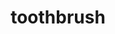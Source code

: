 ---
layout: objects
title: toothbrush
emoji: toothbrush
permalink: 🪥.html
image: assets/img/3moji/toothbrush.png
---